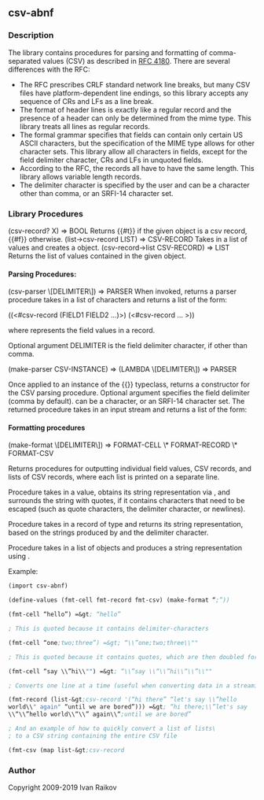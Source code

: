csv-abnf
-------

### Description

The library contains procedures for parsing and formatting of
comma-separated values (CSV) as described in [RFC
4180](http://tools.ietf.org/html/rfc4180). There are several
differences with the RFC:

- The RFC prescribes CRLF standard network line breaks, but many CSV files have platform-dependent line endings, so this library accepts any sequence of CRs and LFs as a line break.
- The format of header lines is exactly like a regular record and the presence of a header can only be determined from the mime type. This library treats all lines as regular records.
-   The formal grammar specifies that fields can contain only certain US ASCII characters, but the specification of the MIME type allows for other character sets. This library allow all characters in fields, except for the field delimiter character, CRs and LFs in unquoted fields.
- According to the RFC, the records all have to have the same length. This library allows variable length records. 
- The delimiter character is specified by the user and can be a character other than comma, or an SRFI-14 character set.

### Library Procedures

<procedure>
(csv-record? X) =&gt; BOOL
</procedure>
Returns {{#t}} if the given object is a csv record, {{#f}} otherwise.

<procedure>
(list-&gt;csv-record LIST) =&gt; CSV-RECORD
</procedure>
Takes in a list of values and creates a object.

<procedure>
(csv-record-&gt;list CSV-RECORD) =&gt; LIST
</procedure>
Returns the list of values contained in the given object.

#### Parsing Procedures: 

<procedure>
(csv-parser \[DELIMITER\]) =&gt; PARSER
</procedure>
When invoked, returns a parser procedure takes in a list of characters
and returns a list of the form:

 ((<#csv-record (FIELD1 FIELD2 ...)>) (<#csv-record ... >))

where represents the field values in a record.

Optional argument DELIMITER is the field delimiter character, if other than
comma.

<procedure>
(make-parser CSV-INSTANCE) =&gt; (LAMBDA \[DELIMITER\]) =&gt; PARSER
</procedure>

Once applied to an instance of the {{<CSV>}} typeclass, returns a
constructor for the CSV parsing procedure. Optional argument specifies
the field delimiter (comma by default). can be a character, or an
SRFI-14 character set. The returned procedure takes in an input stream
and returns a list of the form:

#### Formatting procedures

<procedure>
(make-format \[DELIMITER\]) =&gt; FORMAT-CELL \* FORMAT-RECORD \* FORMAT-CSV
</procedure>

Returns procedures for outputting individual field values, CSV records,
and lists of CSV records, where each list is printed on a separate line.

Procedure takes in a value, obtains its string representation via , and
surrounds the string with quotes, if it contains characters that need to
be escaped (such as quote characters, the delimiter character, or
newlines).

Procedure takes in a record of type and returns its string
representation, based on the strings produced by and the delimiter
character.

Procedure takes in a list of objects and produces a string
representation using .

Example:

```scheme
(import csv-abnf)

(define-values (fmt-cell fmt-record fmt-csv) (make-format “;”))

(fmt-cell “hello”) =&gt; “hello”

; This is quoted because it contains delimiter-characters

(fmt-cell “one;two;three”) =&gt; “\\”one;two;three\\""

; This is quoted because it contains quotes, which are then doubled for escaping

(fmt-cell “say \\”hi\\"") =&gt; “\\”say \\“\\”hi\\“\\”\\""

; Converts one line at a time (useful when converting data in a streaming manner)

(fmt-record (list-&gt;csv-record '(“hi there” “let's say \\”hello
world\\" again" “until we are bored”))) =&gt; “hi there;\\”let's say
\\“\\”hello world\\“\\” again\\“;until we are bored”

; And an example of how to quickly convert a list of lists\
; to a CSV string containing the entire CSV file

(fmt-csv (map list-&gt;csv-record
```

### Author

 Copyright 2009-2019 Ivan Raikov
